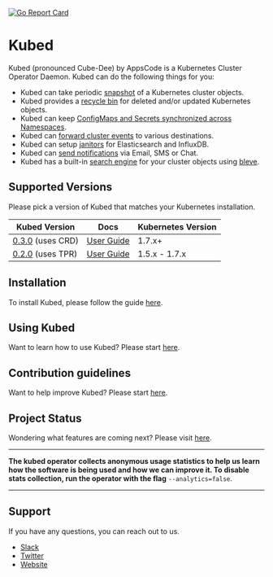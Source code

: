 [![Go Report Card](https://goreportcard.com/badge/github.com/appscode/kubed)](https://goreportcard.com/report/github.com/appscode/kubed)

# Kubed
Kubed (pronounced Cube-Dee) by AppsCode is a Kubernetes Cluster Operator Daemon. Kubed can do the following things for you:

 - Kubed can take periodic [snapshot](/docs/tutorials/cluster-snapshot.md) of a Kubernetes cluster objects.
 - Kubed provides a [recycle bin](/docs/tutorials/recycle-bin.md) for deleted and/or updated Kubernetes objects.
 - Kubed can keep [ConfigMaps and Secrets synchronized across Namespaces](/docs/tutorials/config-syncer.md).
 - Kubed can [forward cluster events](/docs/tutorials/event-forwarder.md) to various destinations.
 - Kubed can setup [janitors](/docs/tutorials/janitors.md) for Elasticsearch and InfluxDB.
 - Kubed can [send notifications](/docs/tutorials/notifiers.md) via Email, SMS or Chat.
 - Kubed has a built-in [search engine](/docs/tutorials/apiserver.md) for your cluster objects using [bleve](https://github.com/blevesearch/bleve).

## Supported Versions
Please pick a version of Kubed that matches your Kubernetes installation.

| Kubed Version                                                            | Docs                                                            | Kubernetes Version |
|--------------------------------------------------------------------------|-----------------------------------------------------------------|--------------------|
| [0.3.0](https://github.com/appscode/kubed/releases/tag/0.3.0) (uses CRD) | [User Guide](https://github.com/appscode/kubed/tree/0.3.0/docs) | 1.7.x+             |
| [0.2.0](https://github.com/appscode/kubed/releases/tag/0.2.0) (uses TPR) | [User Guide](https://github.com/appscode/kubed/tree/0.2.0/docs) | 1.5.x - 1.7.x      |

## Installation
To install Kubed, please follow the guide [here](/docs/install.md).

## Using Kubed
Want to learn how to use Kubed? Please start [here](/docs/tutorials/README.md).

## Contribution guidelines
Want to help improve Kubed? Please start [here](/CONTRIBUTING.md).

## Project Status
Wondering what features are coming next? Please visit [here](/ROADMAP.md).

---

**The kubed operator collects anonymous usage statistics to help us learn how the software is being used and how we can improve it. To disable stats collection, run the operator with the flag** `--analytics=false`.

---

## Support
If you have any questions, you can reach out to us.
* [Slack](https://slack.appscode.com)
* [Twitter](https://twitter.com/AppsCodeHQ)
* [Website](https://appscode.com)
